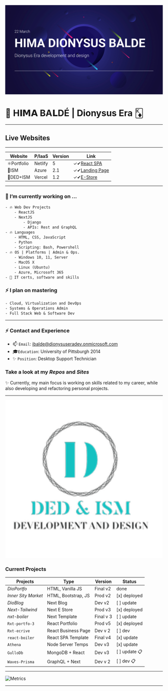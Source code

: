 <img src="/himacard.png" width=800>

# 👑 H𝐈𝗠𝗔 BA𝗟DÉ | Dionysus Era 🃎 

___

## Live Websites
___

| Website  | P/IaaS | Version | Link |
| --- | --- | --- | ----- |
| ⚛️Portfolio | Netlify | 5 | ✓✔︎[React SPA](https://himabalde.netlify.com) |
| 🔭ISM | Azure | 2.1  | ✓✔︎[Landing Page](https://happy-ocean-0d2a3c60f.azurestaticapps.net) |
| 🏁DED+ISM | Vercel | 1.2 | ✓✔︎[E-Store](https://ism-ded.vercel.app/) |

___

### 💬 I’m currently working on ...

	- 🔥 Web Dev Projects
	 	- ReactJS
	 	- NextJS
			- Django
			- APIs: Rest and GraphQL
	- 🔥 Languages
		- HTML, CSS, JavaScript
		- Python
		- Scripting: Bash, Powershell
	- 🔥 OS | Platforms | Admin & Ops. 
		- Windows 10, 11, Server
		- MacOS X
		- Linux (Ubuntu)
		- Azure, Microsoft 365
	- 💫 IT certs, software and skills

### ⚡️ I plan on mastering

	- Cloud, Virtualization and DevOps
	- Systems & Operations Admin
	- Full Stack Web & Software Dev

___

### ⚡️ Contact and Experience

- 📫 `Email`: ibalde@dionysuseradev.onmicrosoft.com
- 🎓`Education`: University of Pittsburgh 2014
- ✨ `Position`: Desktop Support Technician

### Take a look at my _Repos_ and _Sites_ 

✨ Currently, my main focus is working on skills related to my career, while also developing and refactoring personal projects.

___

<img src="/DedIsm.png" width=800>

### Current Projects

| Projects | Type| Version| Status |
| ---- | ----- | ------ | ---- |
| _DioPortfo_  | HTML, Vanilla JS  | Final v2  | done |
| _Inner Sity Market_ | HTML, Bootstrap, JS  | Prod v2     | [x] deployed |
| _DioBlog_ |  Next  Blog | Dev v2 | [ ] update |
| _Next-Tailwind_ | Next E Store | Prod v3 | [x] deployed |
| _nxt-boiler_ | Next Template | Final v 3| [ ] update  |
| `Rxt-portfo-3`| React Portfolio|  Prod v5 | [x] deployed  |
| `Rxt-ecrive`| React Business Page | Dev v 2 | [ ] dev  |
| `react-boiler`| React SPA Template | Final v4 | [x] update  |
| `Athena` | Node Server Temps  | Dev v3    | [x] update |
| `GulloDb` | MongoDB + React  | Dev v3    | [ ] update 📋 |
| `Waves-Prisma`| GraphQL + Next  | Dev v 2  | [ ] dev 📋 |

___

![Metrics](https://metrics.lecoq.io/bahim22?template=classic&base.hireable=true&repositories=20&repositories.batch=20&languages=1&isocalendar=1&activity=1&notable=1&lines=1&introduction=1&repositories=1&followup=1&base.indepth=false&base.hireable=true&repositories=20&repositories.batch=20&repositories.forks=false&repositories.affiliations=owner&isocalendar.duration=half-year&languages.ignored=css&languages.limit=8&languages.threshold=0%25&languages.other=true&languages.colors=github&languages.sections=most-used&languages.indepth=false&languages.analysis.timeout=15&languages.categories=markup%2C%20programming&languages.recent.categories=markup%2C%20programming&languages.recent.load=300&languages.recent.days=14&followup.sections=repositories&followup.indepth=false&activity.limit=5&activity.load=300&activity.days=14&activity.visibility=all&activity.timestamps=false&activity.filter=all&notable.from=organization&notable.repositories=false&notable.indepth=false&notable.types=commit&introduction.title=true&config.timezone=America%2FNew_York)

___

<!-- ![Ded](/DedLogo.png) -->
